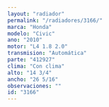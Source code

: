 ```yaml
---
layout: "radiador"
permalink: "/radiadores/3166/"
marca: "Honda"
modelo: "Civic"
ano: "2010"
motor: "L4 1.8 2.0"
transmision: "Automática"
parte: "412927"
clima: "Con clima"
alto: "14 3/4"
ancho: "26 5/16"
observaciones: ""
id: "3166"
---
```


